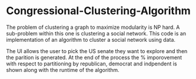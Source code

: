 # Congressional-Clustering-Algorithm

The problem of clustering a graph to maximize modularity is NP hard. A sub-problem within this one is clustering a social network. This code is an implementation of an algorithm to cluster a social network using data.  


The UI allows the user to pick the US senate they want to explore and then the parition is generated. At the end of the process the % imporovement with respect to partitioning by republican, democrat and  indpendent is shown along with the runtime of the algorithm. 

